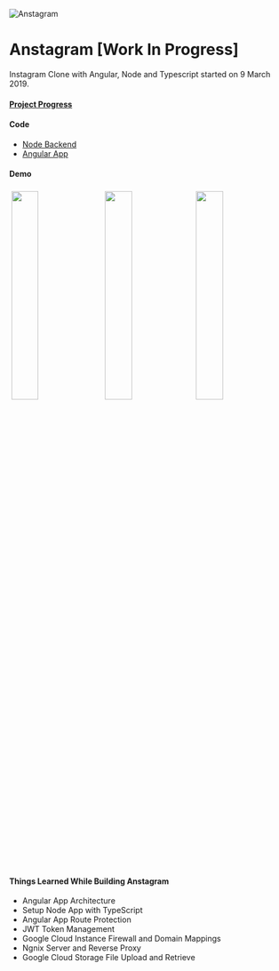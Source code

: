 ![Anstagram][logo]

[logo]: https://github.com/shindesharad71/Anstagram/blob/master/client/src/assets/logo/anstagram-transperent-logo.png?raw=true "Anstragram"

# Anstagram [Work In Progress]

Instagram Clone with Angular, Node and Typescript started on 9 March 2019.

#### [Project Progress](https://github.com/users/shindesharad71/projects/1)

#### Code

- [Node Backend](https://github.com/shindesharad71/Node-Typescript-Restful-APIs/tree/master/server)
- [Angular App](https://github.com/shindesharad71/Node-Typescript-Restful-APIs/tree/master/client)

#### Demo

<p align="left">
  <img src="https://github.com/shindesharad71/Anstagram/blob/master/screenshots/register-anstagram.png?raw=true" width="31%" style="margin: 4px;" />
  <img src="https://github.com/shindesharad71/Anstagram/blob/master/screenshots/profile-anstagram.png?raw=true" width="31%" style="margin: 4px;" />
  <img src="https://github.com/shindesharad71/Anstagram/blob/master/screenshots/upload-photos-anstagram.png?raw=true" width="31%" /> 
</p>

#### Things Learned While Building Anstagram

- Angular App Architecture
- Setup Node App with TypeScript
- Angular App Route Protection
- JWT Token Management
- Google Cloud Instance Firewall and Domain Mappings
- Ngnix Server and Reverse Proxy
- Google Cloud Storage File Upload and Retrieve
